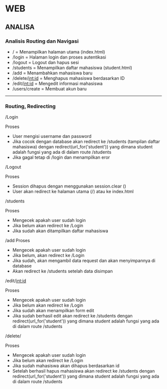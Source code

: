 # WEB

## ANALISA

### Analisis Routing dan Navigasi

- / =  Menampilkan halaman utama (index.html)
- /login = Halaman login dan proses autentikasi
- /logout	= Logout dan hapus sesi
- /students	= Menampilkan daftar mahasiswa (student.html)
- /add	= Menambahkan mahasiswa baru
- /delete/<int:id> = Menghapus mahasiswa berdasarkan ID
- /edit/<int:id>	= Mengedit informasi mahasiswa
- /users/create	= Membuat akun baru

---

### Routing, Redirecting

/Login

Proses
- User mengisi username dan password
- Jika cocok dengan database akan redirect ke /students (tampilan daftar mahasiswa) dengan redirect(url_for('student')) yang dimana student adalah fungsi yang ada di dalam route /students
- Jika gagal tetap di /login dan menampilkan eror


/Logout

Proses
- Session dihapus dengan menggunakan session.clear ()
- User akan redirect ke halaman utama (/) atau ke index.html


/students

Proses
- Mengecek apakah user sudah login
- Jika belum akan redirect ke /Login
- Jika sudah akan ditampilkan daftar mahasiswa


/add
Proses
- Mengecek apakah user sudah login
- Jika belum, akan redirect ke /Login
- Jika sudah, akan mengambil data request dan akan menyimpannya di database
- Akan redirect ke /students setelah data disimpan 


/edit/<int:id>

Proses
- Mengecek apakah user sudah login
- Jika belum akan redirect ke /Login
- Jika sudah akan menampilkan form edit
- Jika sudah berhasil edit akan redirect ke /students dengan redirect(url_for('student')) yang dimana student adalah fungsi yang ada di dalam route /students


/delete/<id>

Proses
- Mengecek apakah user sudah login
- Jika belum akan redirect ke /Login
- Jika sudah mahasiswa akan dihapus berdasarkan id
- Setelah berhasil hapus mahasiswa akan redirect ke /students dengan redirect(url_for('student')) yang dimana student adalah fungsi yang ada di dalam route /students

